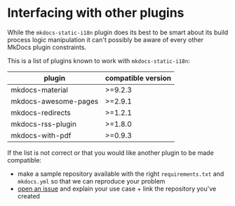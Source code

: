 # Interfacing with other plugins

While the `mkdocs-static-i18n` plugin does its best to be smart about its build process logic manipulation it can't possibly be aware of every other MkDocs plugin constraints.

This is a list of plugins known to work with `mkdocs-static-i18n`:

|plugin|compatible version|
|---|---|
|mkdocs-material|>=9.2.3|
|mkdocs-awesome-pages|>=2.9.1|
|mkdocs-redirects|>=1.2.1|
|mkdocs-rss-plugin|>=1.8.0|
|mkdocs-with-pdf|>=0.9.3|

If the list is not correct or that you would like another plugin to be made compatible:

- make a sample repository available with the right `requirements.txt` and `mkdocs.yml` so that we can reproduce your problem
- [open an issue](https://github.com/ultrabug/mkdocs-static-i18n/issues) and explain your use case + link the repository you've created
